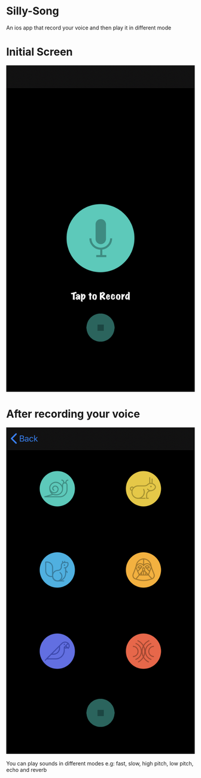 # Silly-Song
An ios app that record your voice and then play it in different mode 

# Initial Screen
![](images/screen1.jpg)

# After recording your voice
![](images/screen2.jpg)

You can play sounds in different modes 
e.g: fast, slow, high pitch, low pitch, echo and reverb
